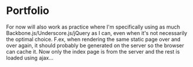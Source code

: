 Portfolio
=========

For now will also work as practice where I'm specifically using as much Backbone.js/Underscore.js/jQuery as I can, even when it's not necessarily the optimal choice.
F.ex, when rendering the same static page over and over again, it should probably be generated on the server so the browser can cache it. Now only the index page is from the server and the rest is loaded using ajax...
